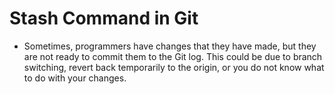 # Stash Command in Git

- Sometimes, programmers have changes that they have made, but they are not ready to commit them to the Git log. This could be due to branch switching, revert back temporarily to the origin, or you do not know what to do with your changes.  